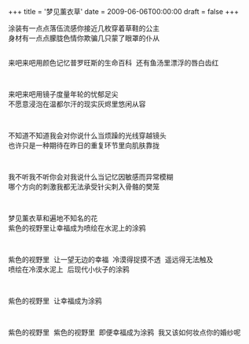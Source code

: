 +++
title = '梦见薰衣草'
date = 2009-06-06T00:00:00
draft = false
+++

<div class="poem">
<pre>
涂装有一点点落伍流感你接近几枚穿着草鞋的公主
身材有一点点朦胧色情你欺骗几只蒙了眼罩的仆从

来吧来吧用颜色记忆普罗旺斯的生命百科
还有鱼汤里漂浮的唇白齿红

来吧来吧用镜子度量年轮的忧郁足尖
不愿意浸泡在温都尔汗的现实灰烬里悠闲从容

不知道不知道我会对你说什么当烦躁的光线穿越镜头
也许只是一种期待在昨日的重复环节里向肌肤靠拢

我不听我不听你会对我说什么当记忆因敏感而异常模糊
哪个方向的刺激我都无法承受针尖刺入骨骼的樊笼

梦见薰衣草和遍地不知名的花
紫色的视野里让幸福成为喷绘在水泥上的涂鸦

紫色的视野里
让一望无边的幸福
冷漠得捉摸不透
遥远得无法触及
喷绘在冷漠水泥上
后现代小伙子的涂鸦

紫色的视野里
让幸福成为涂鸦

紫色的视野里
紫色的视野里
即便幸福成为涂鸦
我又该如何妆点你的婚纱呢
</pre>
</div>
